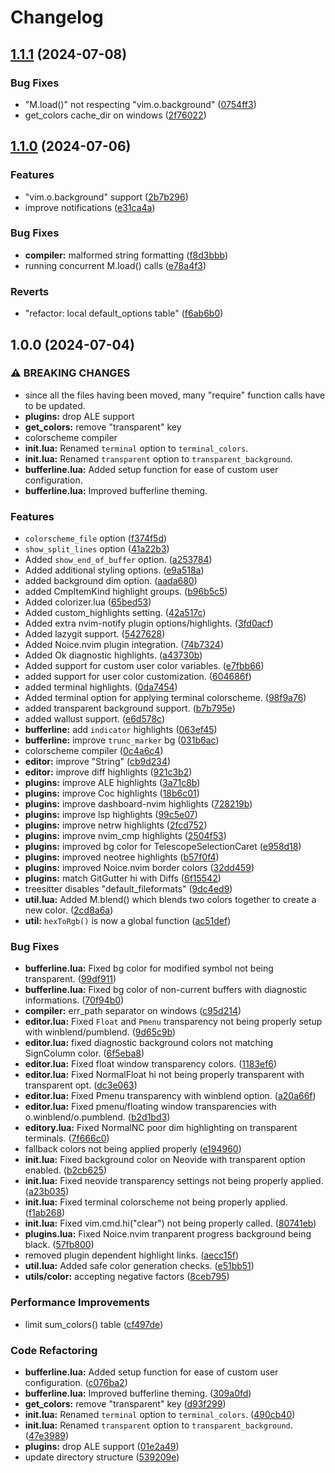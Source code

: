 # Changelog

## [1.1.1](https://github.com/RedsXDD/neopywal.nvim/compare/v1.1.0...v1.1.1) (2024-07-08)


### Bug Fixes

* "M.load()" not respecting "vim.o.background" ([0754ff3](https://github.com/RedsXDD/neopywal.nvim/commit/0754ff354046b10b8d7a93c8951215b8b840f621))
* get_colors cache_dir on windows ([2f76022](https://github.com/RedsXDD/neopywal.nvim/commit/2f76022b5256a53f700225384ed1b2c1e5ae1e18))

## [1.1.0](https://github.com/RedsXDD/neopywal.nvim/compare/v1.0.0...v1.1.0) (2024-07-06)


### Features

* "vim.o.background" support ([2b7b296](https://github.com/RedsXDD/neopywal.nvim/commit/2b7b296d01544c9cecf2b497172c1a6d04b8d831))
* improve notifications ([e31ca4a](https://github.com/RedsXDD/neopywal.nvim/commit/e31ca4a2c0c70412a4738fc9df2963f907eef3eb))


### Bug Fixes

* **compiler:** malformed string formatting ([f8d3bbb](https://github.com/RedsXDD/neopywal.nvim/commit/f8d3bbb4416be079cc31a1210b483d3eb72bf8eb))
* running concurrent M.load() calls ([e78a4f3](https://github.com/RedsXDD/neopywal.nvim/commit/e78a4f30ba2675934d6fcff4e66ba602b1d8b9e7))


### Reverts

* "refactor: local default_options table" ([f6ab6b0](https://github.com/RedsXDD/neopywal.nvim/commit/f6ab6b0353da241f0dc1d6d02138b003f88e0d63))

## 1.0.0 (2024-07-04)


### ⚠ BREAKING CHANGES

* since all the files having been moved, many "require" function calls have to be updated.
* **plugins:** drop ALE support
* **get_colors:** remove "transparent" key
* colorscheme compiler
* **init.lua:** Renamed `terminal` option to `terminal_colors`.
* **init.lua:** Renamed `transparent` option to `transparent_background`.
* **bufferline.lua:** Added setup function for ease of custom user configuration.
* **bufferline.lua:** Improved bufferline theming.

### Features

* `colorscheme_file` option ([f374f5d](https://github.com/RedsXDD/neopywal.nvim/commit/f374f5d25e4bc9ecd457f01d31557de61246e02d))
* `show_split_lines` option ([41a22b3](https://github.com/RedsXDD/neopywal.nvim/commit/41a22b3a0dff9b7101833b020044c13ad0964335))
* Added `show_end_of_buffer` option. ([a253784](https://github.com/RedsXDD/neopywal.nvim/commit/a2537846841be684e8f3a57843e5cbd1fb355bfd))
* Added additional styling options. ([e9a518a](https://github.com/RedsXDD/neopywal.nvim/commit/e9a518a71ab98dc96718c85c48458d2efb295ca4))
* added background dim option. ([aada680](https://github.com/RedsXDD/neopywal.nvim/commit/aada68043bc417886015f1b10247c8c9309770e2))
* added CmpItemKind highlight groups. ([b96b5c5](https://github.com/RedsXDD/neopywal.nvim/commit/b96b5c52297ac34649f8b2263814075293b9d7c9))
* Added colorizer.lua ([65bed53](https://github.com/RedsXDD/neopywal.nvim/commit/65bed53ab3b4324c1657cbb00f97a98e94928d4c))
* Added custom_highlights setting. ([42a517c](https://github.com/RedsXDD/neopywal.nvim/commit/42a517c8ffa6ef822b20acf8a2201dab13b61d2f))
* Added extra nvim-notify plugin options/highlights. ([3fd0acf](https://github.com/RedsXDD/neopywal.nvim/commit/3fd0acf86a6349a77aed84257f1fdd74e65530b2))
* Added lazygit support. ([5427628](https://github.com/RedsXDD/neopywal.nvim/commit/5427628888c137a92a8b2d51f82d525507882a53))
* Added Noice.nvim plugin integration. ([74b7324](https://github.com/RedsXDD/neopywal.nvim/commit/74b73244c00a88661dd9b3ead1b211056fe2e6bd))
* Added Ok diagnostic highlights. ([a43730b](https://github.com/RedsXDD/neopywal.nvim/commit/a43730bd13a2f89ee1bd1ba2cc65c625f70fc3b9))
* Added support for custom user color variables. ([e7fbb66](https://github.com/RedsXDD/neopywal.nvim/commit/e7fbb66683ab027bb39c04ffe43b240e38efe14d))
* added support for user color customization. ([604686f](https://github.com/RedsXDD/neopywal.nvim/commit/604686ff5ec56c9584574d116b4023d6d266a49e))
* added terminal highlights. ([0da7454](https://github.com/RedsXDD/neopywal.nvim/commit/0da74545973c882d65d7f89e2c6bd5050b127c08))
* Added terminal option for applying terminal colorscheme. ([98f9a76](https://github.com/RedsXDD/neopywal.nvim/commit/98f9a76143dadc28e0d7ea1086df1782736c5a5a))
* added transparent background support. ([b7b795e](https://github.com/RedsXDD/neopywal.nvim/commit/b7b795e4c55ef50d85a3699011b85723539e74b3))
* added wallust support. ([e6d578c](https://github.com/RedsXDD/neopywal.nvim/commit/e6d578ccc6b5a6ebaa5ba47ddf7a4ca7af1c0930))
* **bufferline:** add `indicator` highlights ([063ef45](https://github.com/RedsXDD/neopywal.nvim/commit/063ef453bbb4bfc9d0bf50901b04d722c7882146))
* **bufferline:** improve `trunc_marker` bg ([031b6ac](https://github.com/RedsXDD/neopywal.nvim/commit/031b6ac2903c91351383d36926fbb5990febfa95))
* colorscheme compiler ([0c4a6c4](https://github.com/RedsXDD/neopywal.nvim/commit/0c4a6c44e942502bd27230f40bd0576fb2b16dd8))
* **editor:** improve "String" ([cb9d234](https://github.com/RedsXDD/neopywal.nvim/commit/cb9d234a6306b71b4c56c52c21b89c8543a87656))
* **editor:** improve diff highlights ([921c3b2](https://github.com/RedsXDD/neopywal.nvim/commit/921c3b2fc3ac5b3016d1362de9cd3190878381a2))
* **plugins:** improve ALE highlights ([3a71c8b](https://github.com/RedsXDD/neopywal.nvim/commit/3a71c8ba9e62dc3c25c39f63bc14e0e49236d4a3))
* **plugins:** improve Coc highlights ([18b6c01](https://github.com/RedsXDD/neopywal.nvim/commit/18b6c01092a240e2e0776279aaabd264ae3fef98))
* **plugins:** improve dashboard-nvim highlights ([728219b](https://github.com/RedsXDD/neopywal.nvim/commit/728219b3a43f3955c745ed11a50543ac79e506da))
* **plugins:** improve lsp highlights ([99c5e07](https://github.com/RedsXDD/neopywal.nvim/commit/99c5e0766117893f662d29044b4af9fc904cba04))
* **plugins:** improve netrw highlights ([2fcd752](https://github.com/RedsXDD/neopywal.nvim/commit/2fcd75248bfd765175503e06c242d09f5638821e))
* **plugins:** improve nvim_cmp highlights ([2504f53](https://github.com/RedsXDD/neopywal.nvim/commit/2504f536e3948c48da2a35282bc5132762e51b4a))
* **plugins:** improved bg color for TelescopeSelectionCaret ([e958d18](https://github.com/RedsXDD/neopywal.nvim/commit/e958d1895afdd0ea3bf2534f4600ff8079af6dd8))
* **plugins:** improved neotree highlights ([b57f0f4](https://github.com/RedsXDD/neopywal.nvim/commit/b57f0f4b00278129d9ff18c6d85b46449608b092))
* **plugins:** improved Noice.nvim border colors ([32dd459](https://github.com/RedsXDD/neopywal.nvim/commit/32dd459028ce5a7d22d6a1bdaaf1a2e73e5309b2))
* **plugins:** match GitGutter hi with Diffs ([6f15542](https://github.com/RedsXDD/neopywal.nvim/commit/6f15542cb676a2dffe11272bec1fa495b71e60f0))
* treesitter disables "default_fileformats" ([9dc4ed9](https://github.com/RedsXDD/neopywal.nvim/commit/9dc4ed9a1a0d0d1feec18596dc7152872c37ec47))
* **util.lua:** Added M.blend() which blends two colors together to create a new color. ([2cd8a6a](https://github.com/RedsXDD/neopywal.nvim/commit/2cd8a6a04d03fbc3b253cb3916b0a17c8eba2c06))
* **util:** `hexToRgb()` is now a global function ([ac51def](https://github.com/RedsXDD/neopywal.nvim/commit/ac51def7f4f46dbe1071d126786d8723273fc250))


### Bug Fixes

* **bufferline.lua:** Fixed bg color for modified symbol not being transparent. ([99df911](https://github.com/RedsXDD/neopywal.nvim/commit/99df911e9fda12947d3c6cae08d709a43f7630e6))
* **bufferline.lua:** Fixed bg color of non-current buffers with diagnostic informations. ([70f94b0](https://github.com/RedsXDD/neopywal.nvim/commit/70f94b0341b7d70fa7aa31e043a0b47ac5c85689))
* **compiler:** err_path separator on windows ([c95d214](https://github.com/RedsXDD/neopywal.nvim/commit/c95d2141c5dff9c124b953a9afdcd390d9e35d1b))
* **editor.lua:** Fixed `Float` and `Pmenu` transparency not being properly setup with winblend/pumblend. ([9d65c9b](https://github.com/RedsXDD/neopywal.nvim/commit/9d65c9b35f6da944fa69d4d99c1acc3164178b8a))
* **editor.lua:** fixed diagnostic background colors not matching SignColumn color. ([6f5eba8](https://github.com/RedsXDD/neopywal.nvim/commit/6f5eba852d59c111d251df9677be2fa947d01620))
* **editor.lua:** Fixed float window transparency colors. ([1183ef6](https://github.com/RedsXDD/neopywal.nvim/commit/1183ef60e729d8ecf939bd30edd2b8af1345bb0e))
* **editor.lua:** Fixed NormalFloat hi not being properly transparent with transparent opt. ([dc3e063](https://github.com/RedsXDD/neopywal.nvim/commit/dc3e063b80b7310c9afcc6fddf837c3c4b860fb3))
* **editor.lua:** Fixed Pmenu transparency with winblend option. ([a20a66f](https://github.com/RedsXDD/neopywal.nvim/commit/a20a66f77e886d5724059520fbc82c2694f8d58c))
* **editor.lua:** Fixed pmenu/floating window transparencies with o.winblend/o.pumblend. ([b2d1bd3](https://github.com/RedsXDD/neopywal.nvim/commit/b2d1bd3381c88a5fcfd363b684ecd78a3fbe822b))
* **editory.lua:** Fixed NormalNC poor dim highlighting on transparent terminals. ([7f666c0](https://github.com/RedsXDD/neopywal.nvim/commit/7f666c00d34982b25b98210db1b5e2894d2272e5))
* fallback colors not being applied properly ([e194960](https://github.com/RedsXDD/neopywal.nvim/commit/e194960dd0f12292cb633536cb981c02af18c2e1))
* **init.lua:** Fixed background color on Neovide with transparent option enabled. ([b2cb625](https://github.com/RedsXDD/neopywal.nvim/commit/b2cb62578b26dc4e6183236f9f15b32409d77409))
* **init.lua:** Fixed neovide transparency settings not being properly applied. ([a23b035](https://github.com/RedsXDD/neopywal.nvim/commit/a23b035cd7000ad4c650bc948591985170ae49f2))
* **init.lua:** Fixed terminal colorscheme not being properly applied. ([f1ab268](https://github.com/RedsXDD/neopywal.nvim/commit/f1ab2683c2f511573bb77324c1d6f70bdc901de9))
* **init.lua:** Fixed vim.cmd.hi("clear") not being properly called. ([80741eb](https://github.com/RedsXDD/neopywal.nvim/commit/80741eb963d8dd2bfcf7f826c7cb900ef5ff4e2a))
* **plugins.lua:** Fixed Noice.nvim tranparent progress background being black. ([57fb800](https://github.com/RedsXDD/neopywal.nvim/commit/57fb800ccc1c2dd2f6623b82ef3612927a36fd4a))
* removed plugin dependent highlight links. ([aecc15f](https://github.com/RedsXDD/neopywal.nvim/commit/aecc15ffa216cb91c7af4dc714a14a1e0e16dad9))
* **util.lua:** Added safe color generation checks. ([e51bb51](https://github.com/RedsXDD/neopywal.nvim/commit/e51bb51dcc77f691bd40698c23bf2dba4e016096))
* **utils/color:** accepting negative factors ([8ceb795](https://github.com/RedsXDD/neopywal.nvim/commit/8ceb7956d333736e13d0848ec769e134e576417f))


### Performance Improvements

* limit sum_colors() table ([cf497de](https://github.com/RedsXDD/neopywal.nvim/commit/cf497deb38612b9cdf16fd290bc07da6fb85e69a))


### Code Refactoring

* **bufferline.lua:** Added setup function for ease of custom user configuration. ([c076ba2](https://github.com/RedsXDD/neopywal.nvim/commit/c076ba2151f0b62315b033ee49a26b2d49dd919a))
* **bufferline.lua:** Improved bufferline theming. ([309a0fd](https://github.com/RedsXDD/neopywal.nvim/commit/309a0fd4d620cfb7ca1d5ed5e031082263261b06))
* **get_colors:** remove "transparent" key ([d93f299](https://github.com/RedsXDD/neopywal.nvim/commit/d93f2999be5681d86ce37d304c4d9023a11c189a))
* **init.lua:** Renamed `terminal` option to `terminal_colors`. ([490cb40](https://github.com/RedsXDD/neopywal.nvim/commit/490cb40802cd45056bef0505fa8e73644b9c0ad7))
* **init.lua:** Renamed `transparent` option to `transparent_background`. ([47e3989](https://github.com/RedsXDD/neopywal.nvim/commit/47e398955a535795bcdea8c494ca753539b274ff))
* **plugins:** drop ALE support ([01e2a49](https://github.com/RedsXDD/neopywal.nvim/commit/01e2a498009fff836f1306dafdbda5e0523c9e9a))
* update directory structure ([539209e](https://github.com/RedsXDD/neopywal.nvim/commit/539209e711436664a88fa587f1f7f2e06b9103c9))
